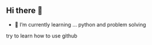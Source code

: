 ## Hi there 👋

- 🌱 I’m currently learning ...     python and problem solving

try to learn how to use github
